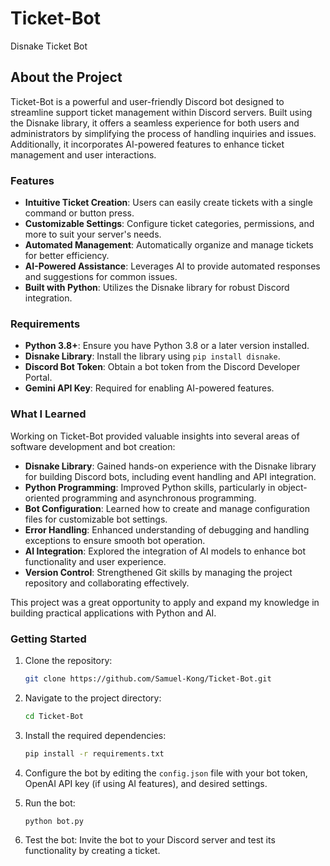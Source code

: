 # Ticket-Bot
Disnake Ticket Bot

## About the Project

Ticket-Bot is a powerful and user-friendly Discord bot designed to streamline support ticket management within Discord servers. Built using the Disnake library, it offers a seamless experience for both users and administrators by simplifying the process of handling inquiries and issues. Additionally, it incorporates AI-powered features to enhance ticket management and user interactions.

### Features
- **Intuitive Ticket Creation**: Users can easily create tickets with a single command or button press.
- **Customizable Settings**: Configure ticket categories, permissions, and more to suit your server's needs.
- **Automated Management**: Automatically organize and manage tickets for better efficiency.
- **AI-Powered Assistance**: Leverages AI to provide automated responses and suggestions for common issues.
- **Built with Python**: Utilizes the Disnake library for robust Discord integration.

### Requirements
- **Python 3.8+**: Ensure you have Python 3.8 or a later version installed.
- **Disnake Library**: Install the library using `pip install disnake`.
- **Discord Bot Token**: Obtain a bot token from the Discord Developer Portal.
- **Gemini API Key**: Required for enabling AI-powered features.

### What I Learned

Working on Ticket-Bot provided valuable insights into several areas of software development and bot creation:

- **Disnake Library**: Gained hands-on experience with the Disnake library for building Discord bots, including event handling and API integration.
- **Python Programming**: Improved Python skills, particularly in object-oriented programming and asynchronous programming.
- **Bot Configuration**: Learned how to create and manage configuration files for customizable bot settings.
- **Error Handling**: Enhanced understanding of debugging and handling exceptions to ensure smooth bot operation.
- **AI Integration**: Explored the integration of AI models to enhance bot functionality and user experience.
- **Version Control**: Strengthened Git skills by managing the project repository and collaborating effectively.

This project was a great opportunity to apply and expand my knowledge in building practical applications with Python and AI.

### Getting Started
1. Clone the repository:
    ```bash
    git clone https://github.com/Samuel-Kong/Ticket-Bot.git
    ```
2. Navigate to the project directory:
    ```bash
    cd Ticket-Bot
    ```
3. Install the required dependencies:
    ```bash
    pip install -r requirements.txt
    ```
4. Configure the bot by editing the `config.json` file with your bot token, OpenAI API key (if using AI features), and desired settings.
5. Run the bot:
    ```bash
    python bot.py
    ```

6. Test the bot:
    Invite the bot to your Discord server and test its functionality by creating a ticket.
